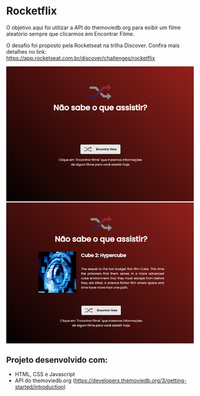 # Rocketflix
O objetivo aqui foi utilizar a API do themoviedb.org para exibir um filme aleatório sempre que clicarmos em Encontrar Filme.

O desafio foi proposto pela Rocketseat na trilha Discover. Confira mais detalhes no link: https://app.rocketseat.com.br/discover/challenges/rocketflix

 ![screenshot](https://github.com/SantiVinius/rocketflix/blob/master/1.png?raw=true)
 ![screenshot](https://github.com/SantiVinius/rocketflix/blob/master/2.png?raw=true) 
 
 
 ## Projeto desenvolvido com:
 
 - HTML, CSS e Javascript
 - API do themoviedb.org (https://developers.themoviedb.org/3/getting-started/introduction)
